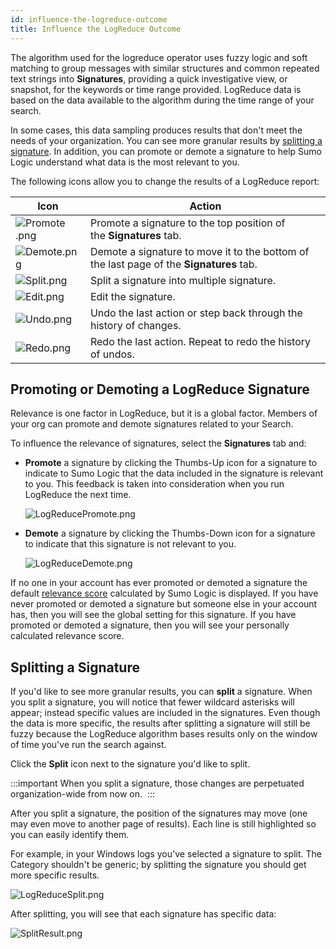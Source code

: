 ```yaml
---
id: influence-the-logreduce-outcome
title: Influence the LogReduce Outcome
---
```




The algorithm used for the logreduce operator uses fuzzy logic and soft matching to group messages with similar structures and common repeated text strings into **Signatures**, providing a quick investigative view, or snapshot, for the keywords or time range provided. LogReduce data is based on the data available to the algorithm during the time range of your search.

In some cases, this data sampling produces results that don't meet the needs of your organization. You can see more granular results by [splitting a signature](#splitting-a-signature). In addition, you can promote or demote a signature to help Sumo Logic understand what data is the most relevant to you.

The following icons allow you to change the results of a LogReduce report:

| Icon | Action |
| -- | -- |
| ![Promote .png](/img/search/logreduce/Promote.png) | Promote a signature to the top position of the **Signatures** tab. |
| ![Demote.png](/img/search/logreduce/Demote.png) | Demote a signature to move it to the bottom of the last page of the **Signatures** tab. |
| ![Split.png](/img/search/logreduce/Split.png) | Split a signature into multiple signature. |
| ![Edit.png](/img/search/logreduce/Edit.png) | Edit the signature. |
| ![Undo.png](/img/search/logreduce/Undo.png) | Undo the last action or step back through the history of changes. |
| ![Redo.png](/img/search/logreduce/Redo.png) | Redo the last action. Repeat to redo the history of undos. |

## Promoting or Demoting a LogReduce Signature

Relevance is one factor in LogReduce, but it is a global factor. Members of your org can promote and demote signatures related to your Search. 

To influence the relevance of signatures, select the **Signatures** tab and:

* **Promote** a signature by clicking the Thumbs-Up icon for a signature to indicate to Sumo Logic that the data included in the signature is relevant to you. This feedback is taken into consideration when you run LogReduce the next time.   

    ![LogReducePromote.png](/img/search/logreduce/LogReducePromote.png)

* **Demote** a signature by clicking the Thumbs-Down icon for a signature to indicate that this signature is not relevant to you.  

    ![LogReduceDemote.png](/img/search/logreduce/LogReduceDemote.png)

If no one in your account has ever promoted or demoted a signature the default [relevance score](understand-the-logreduce-relevance-column.md) calculated by Sumo Logic is displayed. If you have never promoted or demoted a signature but someone else in your account has, then you will see the global setting for this signature. If you have promoted or demoted a signature, then you will see your personally calculated relevance score.

## Splitting a Signature

If you'd like to see more granular results, you can **split** a signature. When you split a signature, you will notice that fewer wildcard asterisks will appear; instead specific values are included in the signatures. Even though the data is more specific, the results after splitting a signature will still be fuzzy because the LogReduce algorithm bases results only on the window of time you've run the search against.

Click the **Split** icon next to the signature you'd like to split.

:::important
When you split a signature, those changes are perpetuated organization-wide from now on. 
:::

After you split a signature, the position of the signatures may move (one may even move to another page of results). Each line is still highlighted so you can easily identify them.

For example, in your Windows logs you've selected a signature to split. The Category shouldn't be generic; by splitting the signature you should get more specific results.

![LogReduceSplit.png](/img/search/logreduce/LogReduceSplit.png)

After splitting, you will see that each signature has specific data:

![SplitResult.png](/img/search/logreduce/SplitResult.png)

 
